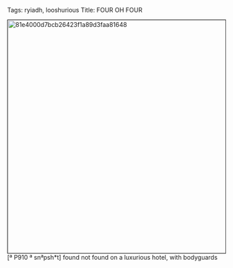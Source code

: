 Tags: ryiadh, looshurious
Title: FOUR OH FOUR
  
<p><img src="https://objects.hbvu.su/blotpix/looshurious/IMG_636376187.jpeg" width=540 height=540 alt="81e4000d7bcb26423f1a89d3faa81648" border=1>
[ª P910 ª snªpsh*t] found not found on a luxurious hotel, with bodyguards